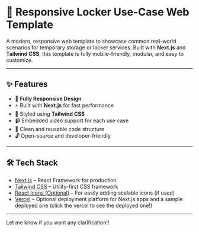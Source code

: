 # 🚀 Responsive Locker Use-Case Web Template

A modern, responsive web template to showcase common real-world scenarios for temporary storage or locker services. Built with **Next.js** and **Tailwind CSS**, this template is fully mobile-friendly, modular, and easy to customize.

---

## ✨ Features

- 🔄 **Fully Responsive Design**
- ⚡ Built with **Next.js** for fast performance
- 🎨 Styled using **Tailwind CSS**
- 📹 Embedded video support for each use case
- 🧩 Clean and reusable code structure
- 🔓 Open-source and developer-friendly

---

## 🛠️ Tech Stack

- [Next.js](https://nextjs.org/) – React Framework for production
- [Tailwind CSS](https://tailwindcss.com/) – Utility-first CSS framework
- [React Icons (Optional)](https://react-icons.github.io/react-icons/) – For easily adding scalable icons (if used)
- [Vercel](https://yatigo-frontend.vercel.app/) – Optional deployment platform for Next.js apps and a sample deployed one (click the vercel to see the deployed one!)

---

Let me know if you want any clarification!!
